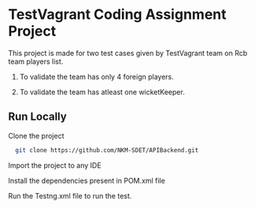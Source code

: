 
# TestVagrant Coding Assignment Project

This project is made for two test cases given by TestVagrant team on Rcb team players list.


1. To validate  the team has only 4 foreign players.

2. To validate the team has atleast one wicketKeeper. 
## Run Locally

Clone the project

```bash
  git clone https://github.com/NKM-SDET/APIBackend.git
```

Import the project to any IDE 

Install the dependencies present in POM.xml file

Run the Testng.xml file to run the test.

